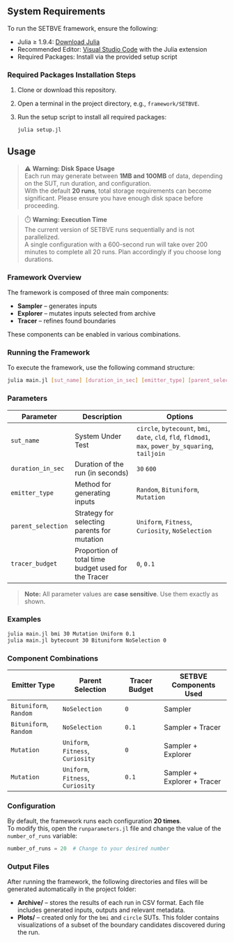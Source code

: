 ## System Requirements

To run the SETBVE framework, ensure the following:

- Julia ≥ 1.9.4: [Download Julia](https://julialang.org/downloads/)
- Recommended Editor: [Visual Studio Code](https://code.visualstudio.com/) with the Julia extension
- Required Packages: Install via the provided setup script

### Required Packages Installation Steps

1. Clone or download this repository.
2. Open a terminal in the project directory, e.g., `framework/SETBVE`.
3. Run the setup script to install all required packages:

   ```bash
   julia setup.jl


## Usage

> ⚠️ **Warning: Disk Space Usage**  
> Each run may generate between **1MB and 100MB** of data, depending on the SUT, run duration, and configuration.  
> With the default **20 runs**, total storage requirements can become significant. Please ensure you have enough disk space before proceeding.

> ⏱️ **Warning: Execution Time**  
> The current version of SETBVE runs sequentially and is not parallelized.  
> A single configuration with a 600-second run will take over 200 minutes to complete all 20 runs. Plan accordingly if you choose long durations.

### Framework Overview

The framework is composed of three main components:

- **Sampler** – generates inputs
- **Explorer** – mutates inputs selected from archive
- **Tracer** – refines found boundaries 

These components can be enabled in various combinations.

### Running the Framework

To execute the framework, use the following command structure:

```bash
julia main.jl [sut_name] [duration_in_sec] [emitter_type] [parent_selection] [tracer_budget]
```

### Parameters

| Parameter            | Description                                                                                       | Options                                                                                     |
|----------------------|---------------------------------------------------------------------------------------------------|---------------------------------------------------------------------------------------------|
| `sut_name`           | System Under Test                                                                                 | `circle`, `bytecount`, `bmi`, `date`, `cld`, `fld`, `fldmod1`, `max`, `power_by_squaring`, `tailjoin` |
| `duration_in_sec`    | Duration of the run (in seconds)                                                                  | `30` `600`                                                                                 |
| `emitter_type`       | Method for generating inputs                                                                      | `Random`, `Bituniform`, `Mutation`                                                         |
| `parent_selection`   | Strategy for selecting parents for mutation                                                       | `Uniform`, `Fitness`, `Curiosity`, `NoSelection`                                           |
| `tracer_budget`      | Proportion of total time budget used for the Tracer                               | `0`, `0.1`                                                                                  |

> **Note:** All parameter values are **case sensitive**. Use them exactly as shown.

### Examples

```bash
julia main.jl bmi 30 Mutation Uniform 0.1
julia main.jl bytecount 30 Bituniform NoSelection 0
```

### Component Combinations

| Emitter Type         | Parent Selection            | Tracer Budget | SETBVE Components Used            |
|----------------------|-----------------------------|---------------|----------------------------------|
| `Bituniform`, `Random` | `NoSelection`                | `0`           | Sampler                     |
| `Bituniform`, `Random` | `NoSelection`                | `0.1`         | Sampler + Tracer                 |
| `Mutation`             | `Uniform`, `Fitness`, `Curiosity` | `0`           | Sampler + Explorer               |
| `Mutation`             | `Uniform`, `Fitness`, `Curiosity` | `0.1`         | Sampler + Explorer + Tracer      |


### Configuration

By default, the framework runs each configuration **20 times**.  
To modify this, open the `runparameters.jl` file and change the value of the `number_of_runs` variable:

```julia
number_of_runs = 20  # Change to your desired number
```

### Output Files

After running the framework, the following directories and files will be generated automatically in the project folder:

- **Archive/** – stores the results of each run in CSV format. Each file includes generated inputs, outputs and relevant metadata.
- **Plots/** – created only for the `bmi` and `circle` SUTs. This folder contains visualizations of a subset of the boundary candidates discovered during the run.
